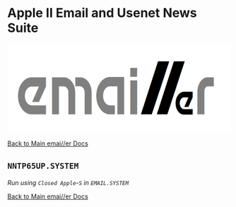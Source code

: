 # Apple II Email and Usenet News Suite

<p align="center"><img src="img/emailler-logo.png" alt="emai//er-logo" height="200px"></p>

[Back to Main emai//er Docs](README-emailler.md#detailed-documentation-for-usenet-functions)

## `NNTP65UP.SYSTEM`

*Run using `Closed Apple`-`S` in `EMAIL.SYSTEM`*

[Back to Main emai//er Docs](README-emailler.md#detailed-documentation-for-usenet-functions)

